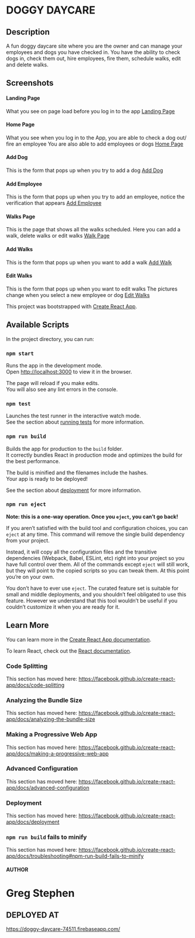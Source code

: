 # DOGGY DAYCARE

## Description
A fun doggy daycare site where you are the owner and can manage your employees and dogs you have checked in.
You have the ability to check dogs in, check them out, hire employees, fire them, schedule walks, edit and delete walks.

## Screenshots

#### Landing Page
What you see on page load before you log in to the app
[Landing Page](./assets/screenshots/landing_page.png)

#### Home Page
What you see when you log in to the App, you are able to check a dog out/ fire an employee
You are also able to add employees or dogs
[Home Page](./assets/screenshots/home_page.png)

#### Add Dog
This is the form that pops up when you try to add a dog
[Add Dog](./assets/screenshots/add_dog.png)

#### Add Employee
This is the form that pops up when you try to add an employee, notice the verification that appears
[Add Employee](./assets/screenshots/add_employee.png)

#### Walks Page
This is the page that shows all the walks scheduled.
Here you can add a walk, delete walks or edit walks
[Walk Page](./assets/screenshots/walk_page.png)

#### Add Walks
This is the form that pops up when you want to add a walk
[Add Walk](./assets/screenshots/add_walk.png)

#### Edit Walks
This is the form that pops up when you want to edit walks
The pictures change when you select a new employee or dog
[Edit Walks](./assets/screenshots/edit_walk.png)


This project was bootstrapped with [Create React App](https://github.com/facebook/create-react-app).


## Available Scripts

In the project directory, you can run:

### `npm start`

Runs the app in the development mode.<br>
Open [http://localhost:3000](http://localhost:3000) to view it in the browser.

The page will reload if you make edits.<br>
You will also see any lint errors in the console.

### `npm test`

Launches the test runner in the interactive watch mode.<br>
See the section about [running tests](https://facebook.github.io/create-react-app/docs/running-tests) for more information.

### `npm run build`

Builds the app for production to the `build` folder.<br>
It correctly bundles React in production mode and optimizes the build for the best performance.

The build is minified and the filenames include the hashes.<br>
Your app is ready to be deployed!

See the section about [deployment](https://facebook.github.io/create-react-app/docs/deployment) for more information.

### `npm run eject`

**Note: this is a one-way operation. Once you `eject`, you can’t go back!**

If you aren’t satisfied with the build tool and configuration choices, you can `eject` at any time. This command will remove the single build dependency from your project.

Instead, it will copy all the configuration files and the transitive dependencies (Webpack, Babel, ESLint, etc) right into your project so you have full control over them. All of the commands except `eject` will still work, but they will point to the copied scripts so you can tweak them. At this point you’re on your own.

You don’t have to ever use `eject`. The curated feature set is suitable for small and middle deployments, and you shouldn’t feel obligated to use this feature. However we understand that this tool wouldn’t be useful if you couldn’t customize it when you are ready for it.

## Learn More

You can learn more in the [Create React App documentation](https://facebook.github.io/create-react-app/docs/getting-started).

To learn React, check out the [React documentation](https://reactjs.org/).

### Code Splitting

This section has moved here: https://facebook.github.io/create-react-app/docs/code-splitting

### Analyzing the Bundle Size

This section has moved here: https://facebook.github.io/create-react-app/docs/analyzing-the-bundle-size

### Making a Progressive Web App

This section has moved here: https://facebook.github.io/create-react-app/docs/making-a-progressive-web-app

### Advanced Configuration

This section has moved here: https://facebook.github.io/create-react-app/docs/advanced-configuration

### Deployment

This section has moved here: https://facebook.github.io/create-react-app/docs/deployment

### `npm run build` fails to minify

This section has moved here: https://facebook.github.io/create-react-app/docs/troubleshooting#npm-run-build-fails-to-minify


#### AUTHOR
# Greg Stephen

## DEPLOYED AT 
https://doggy-daycare-74511.firebaseapp.com/